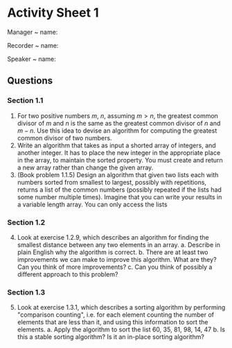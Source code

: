 # Activity Sheet 1

Manager
  ~ name:

Recorder
  ~ name:

Speaker
  ~ name:

## Questions

### Section 1.1

1. For two positive numbers $m$, $n$, assuming $m > n$, the greatest common divisor of $m$ and $n$ is the same as the greatest common divisor of $n$ and $m-n$. Use this idea to devise an algorithm for computing the greatest common divisor of two numbers.
2. Write an algorithm that takes as input a shorted array of integers, and another integer. It has to place the new integer in the appropriate place in the array, to maintain the sorted property. You must create and return a new array rather than change the given array.
3. (Book problem 1.1.5) Design an algorithm that given two lists each with numbers sorted from smallest to largest, possibly with repetitions, returns a list of the common numbers (possibly repeated if the lists had some number multiple times). Imagine that you can write your results in a variable length array. You can only access the lists

### Section 1.2

4. Look at exercise 1.2.9, which describes an algorithm for finding the smallest distance between any two elements in an array.
    a. Describe in plain English why the algorithm is correct.
    b. There are at least two improvements we can make to improve this algorithm. What are they? Can you think of more improvements?
    c. Can you think of possibly a different approach to this problem?

### Section 1.3

5. Look at exercise 1.3.1, which describes a sorting algorithm by performing "comparison counting", i.e. for each element counting  the number of elements that are less than it, and using this information to sort the elements.
    a. Apply the algorithm to sort the list $60$, $35$, $81$, $98$, $14$, $47$
    b. Is this a stable sorting algorithm? Is it an in-place sorting algorithm?
